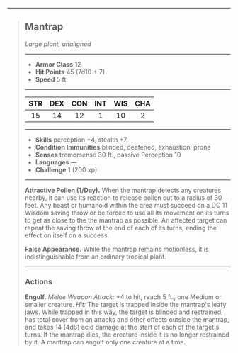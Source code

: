 ***
> ## Mantrap
> *Large plant, unaligned*
> 
> ***
> 
> - **Armor Class** 12
> - **Hit Points** 45 (7d10 + 7)
> - **Speed** 5 ft.
> 
> ***
> 
> |STR|DEX|CON|INT|WIS|CHA|
> |:---:|:---:|:---:|:---:|:---:|:---:|
> |15|14|12|1|10|2|
> 
> ***
> 
> - **Skills** perception +4, stealth +7
> - **Condition Immunities** blinded, deafened, exhaustion, prone
> - **Senses** tremorsense 30 ft., passive Perception 10
> - **Languages** —
> - **Challenge** 1 (200 xp)
> 
> ***
> 
> **Attractive Pollen (1/Day).** When the mantrap detects any creatures nearby, it can use its reaction to release pollen out to a radius of 30 feet. Any beast or humanoid within the area must succeed on a DC 11 Wisdom saving throw or be forced to use all its movement on its turns to get as close to the the mantrap as possible. An affected target can repeat the saving throw at the end of each of its turns, ending the effect on itself on a success.
> 
> **False Appearance.** While the mantrap remains motionless, it is indistinguishable from an ordinary tropical plant.
> 
> ***
> 
> ### Actions
> **Engulf.** *Melee Weapon Attack:* +4 to hit, reach 5 ft., one Medium or smaller creature. *Hit:* The target is trapped inside the mantrap's leafy jaws. While trapped in this way, the target is blinded and restrained, has total cover from an attacks and other effects outside the mantrap, and takes 14 (4d6) acid damage at the start of each of the target's turns. If the mantrap dies, the creature inside it is no longer restrained by it. A mantrap can engulf only one creature at a time.